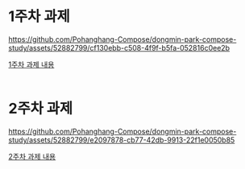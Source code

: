 # 1주차 과제

https://github.com/Pohanghang-Compose/dongmin-park-compose-study/assets/52882799/cf130ebb-c508-4f9f-b5fa-052816c0ee2b

[1주차 과제 내용](https://github.com/Pohanghang-Compose#4%EC%A3%BC%EC%B0%A8-sopt-1%EC%A3%BC%EC%B0%A8-%EB%A7%88%EC%9D%B4%EA%B7%B8%EB%A0%88%EC%9D%B4%EC%85%98)
</br>
</br>

# 2주차 과제

https://github.com/Pohanghang-Compose/dongmin-park-compose-study/assets/52882799/e2097878-cb77-42db-9913-22f1e0050b85

[2주차 과제 내용](https://github.com/Pohanghang-Compose#5%EC%A3%BC%EC%B0%A8-SOPT-2%EC%A3%BC%EC%B0%A8-%EB%A7%88%EC%9D%B4%EA%B7%B8%EB%A0%88%EC%9D%B4%EC%85%98)
</br>
</br>
